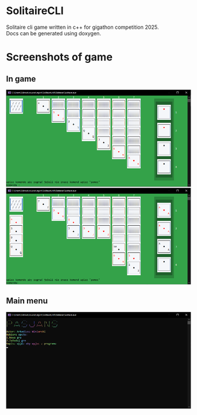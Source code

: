 # SolitaireCLI
Solitaire cli game written in c++ for gigathon competition 2025.<br>
Docs can be generated using doxygen.
# Screenshots of game
## In game
![in game image 1](https://raw.githubusercontent.com/arkadiusz-winiarski/SolitaireCLI/refs/heads/master/readme-images/ingame.png)
![in game image 2](https://raw.githubusercontent.com/arkadiusz-winiarski/SolitaireCLI/refs/heads/master/readme-images/ingame2.png)
## Main menu
![main menu image](https://raw.githubusercontent.com/arkadiusz-winiarski/SolitaireCLI/refs/heads/master/readme-images/mainmenu.png)